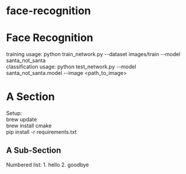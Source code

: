 # face-recognition

Face Recognition
================
training usage: python train_network.py --dataset images/train --model santa_not_santa  
classification usage: python test_network.py --model santa_not_santa.model --image <path_to_image>
<enter description here>

A Section
=========
Setup:  
brew update  
brew install cmake  
pip install -r requirements.txt
<here is a section>


A Sub-Section
-------------

<here is a subsection>
Numbered list:
1. hello
2. goodbye

